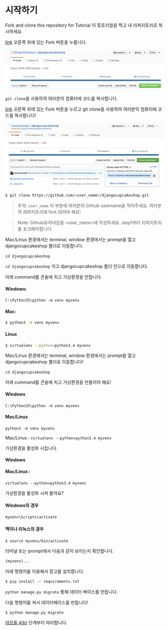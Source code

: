 # 시작하기

Fork and clone this repository for Tutorial 이 튜토리얼을 찍고 내 리퍼지토리로 복사하세요.

[link](https://github.com/djangogirlscodecamp/djangocupcakeshop) 오른쪽 위에 있는 Fork 버튼을 누릅니다.

![](fork_djangocupcakeshop.png)

`git clone`을 사용하여 여러분의 컴퓨터에 코드를 복사합니다.

[link](https://github.com/djangogirlsseoul/djangocupcakeshop) 오른쪽 위에 있는 Fork 버튼을 누르고 git clone을 사용하여 여러분의 컴퓨터에 코드를 복사합니다!

![](clone_djangocupcake.png)

```bash
$ git clone https://github.com/<user_name>/djangocupcakeshop.git

```
  > 주의: `user_name` 이 부분에 여러분의 Github username을 적어주세요. 여러분의 레파지토리에 fork 되어야 해요!

  > Note: Github유저네임을 <user_name>에 작성하세요. step1부터 리퍼지토리를 포크해야합니다.

Mac/Linux 환경에서는 terminal, window 환경에서는 prompt을 열고 djangocupcakeshop 폴더로 이동합니다.

```cd djangocupcakeshop ```

`cd djangocupcakeshop` 치고 djangocupcakeshop 폴더 안으로 이동합니다.

아래 command를 콘솔에 치고 가상환경을 만듭니다.

#### Windows:
```C:\Python35\python -m venv myvenv```
#### Mac:
```bash
$ python3 -m venv myvenv
```
#### Linux
```bash
$ virtualenv --python=python3.4 myvenv
```

Mac/Linux 환경에서는 terminal, window 환경에서는 prompt을 열고 djangocupcakeshop 폴더로 이동합니다!

```cd djangocupcakeshop ```

아래 command를 콘솔에 치고 가상환경을 만들어야 해요!

#### Windows
```C:\Python35\python -m venv myvenv```

#### Mac/Linux
```python3 -m venv myvenv ```

Mac/Linux :
```virtualenv --python=python3.4 myvenv```

가상환경을 활성화 시킵니다.

#### Windows

#### Mac/Linux :
```virtualenv --python=python3.4 myvenv```

가상환경을 활성화 시켜 볼까요?

#### Windows의 경우

```bash
myvenv\Scripts\activate
```
#### 맥이나 리눅스의 경우
```$ source myvenv/bin/activate ```


터미널 또는 prompt에서 다음과 같이 보이는지 확인합니다.

```bash
(myvenv)...
```


아래 명령어를 이용해서 장고를 설치합니다.

```bash
$ pip install -r requirements.txt
```
`python manage.py migrate` 통해 데이터 베이스를 만듭니다.

다음 명령어를 쳐서 데이터베이스를 만듭니다!

```bash
$ python manage.py migrate
```

[데모를 4(b)](https://djangogirlsseoul.gitbooks.io/djangocupcakeshop_ko/content/demo.html) 단계부터 따라합니다.
